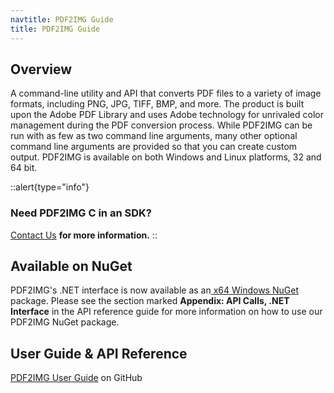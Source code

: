 ```yaml
---
navtitle: PDF2IMG Guide
title: PDF2IMG Guide
---
```


## Overview

A command-line utility and API that converts PDF files to a variety of image formats, including PNG, JPG, TIFF, BMP, and more. The product is built upon the Adobe PDF Library and uses Adobe technology for unrivaled color management during the PDF conversion process. While PDF2IMG can be run with as few as two command line arguments, many other optional command line arguments are provided so that you can create custom output. PDF2IMG is available on both Windows and Linux platforms, 32 and 64 bit.

::alert{type="info"}
### **Need PDF2IMG C in an SDK?**

[Contact Us]() **for more information.**
::

## Available on NuGet

PDF2IMG's .NET interface is now available as an[ x64 Windows NuGet](https://www.nuget.org/packages/PDF2IMG.LM.NET) package. Please see the section marked **Appendix: API Calls, .NET Interface** in the API reference guide for more information on how to use our PDF2IMG NuGet package.

## User Guide & API Reference

[PDF2IMG User Guide](https://github.com/datalogics/datalogics.github.io/blob/c600730629950fc9714bcda9ce7fafc31b8eaac4/PDF2IMG/PDF2IMG.pdf) on GitHub
